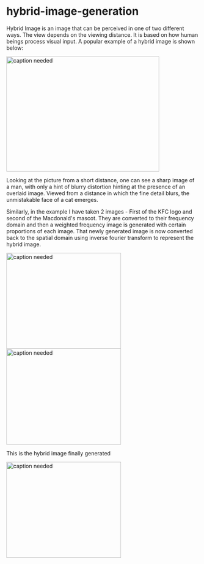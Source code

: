 # hybrid-image-generation

Hybrid Image is an image that can be perceived in one of two different ways. The view depends on the viewing distance. It is based on how human beings process visual input. 
A popular example of a hybrid image is shown below:

<img src="https://user-images.githubusercontent.com/53681666/76625043-d2de0500-650c-11ea-95b7-6312bf3629a0.jpg" alt="caption needed" width="400" height="300">

Looking at the picture from a short distance, one can see a sharp image of a man, with only a hint of blurry distortion hinting at the presence of an overlaid image. Viewed from a distance in which the fine detail blurs, the unmistakable face of a cat emerges.

Similarly, in the example I have taken 2 images - First of the KFC logo and second of the Macdonald's mascot. They are converted to their frequency domain and then a weighted frequency image is generated with certain proportions of each image. That newly generated image is now converted back to the spatial domain using inverse fourier transform to represent the hybrid image.

<img src="https://user-images.githubusercontent.com/53681666/76624781-50554580-650c-11ea-8d04-9ce71c9e3ed5.jpg" alt="caption needed" width="300" height="250">
<img src="https://user-images.githubusercontent.com/53681666/76624839-6bc05080-650c-11ea-95e1-eaf2c287aee8.jpg" alt="caption needed" width="300" height="250">

This is the hybrid image finally generated

<img src="https://user-images.githubusercontent.com/53681666/76626413-8516cc00-650f-11ea-8950-cd7b859fd053.jpg" alt="caption needed" width="300" height="250">


